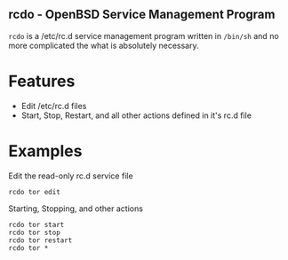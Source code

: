 rcdo - OpenBSD Service Management Program
-----------------------------------------


`rcdo` is a /etc/rc.d service management program written in `/bin/sh` and no more complicated the what is absolutely necessary.


Features
========

- Edit /etc/rc.d files
- Start, Stop, Restart, and all other actions defined in it's rc.d file


Examples
========


Edit the read-only rc.d service file


    rcdo tor edit


Starting, Stopping, and other actions


    rcdo tor start
    rcdo tor stop
    rcdo tor restart
    rcdo tor *


